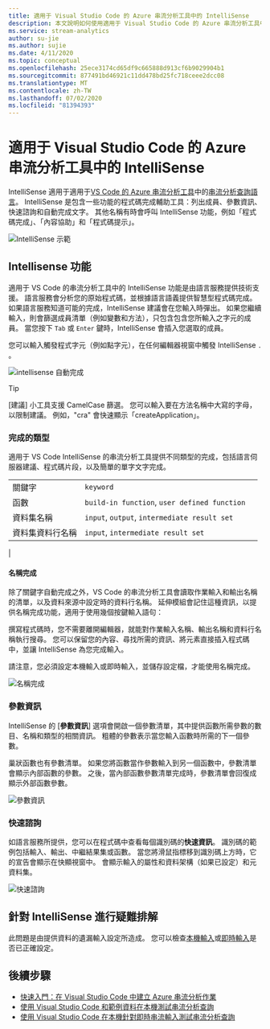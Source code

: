 ```yaml
---
title: 適用于 Visual Studio Code 的 Azure 串流分析工具中的 IntelliSense
description: 本文說明如何使用適用于 Visual Studio Code 的 Azure 串流分析工具中的 IntelliSense 功能。
ms.service: stream-analytics
author: su-jie
ms.author: sujie
ms.date: 4/11/2020
ms.topic: conceptual
ms.openlocfilehash: 25ece3174cd65df9c665888d913cf6b9029904b1
ms.sourcegitcommit: 877491bd46921c11dd478bd25fc718ceee2dcc08
ms.translationtype: MT
ms.contentlocale: zh-TW
ms.lasthandoff: 07/02/2020
ms.locfileid: "81394393"
---
```

# <a name="intellisense-in-azure-stream-analytics-tools-for-visual-studio-code"></a>適用于 Visual Studio Code 的 Azure 串流分析工具中的 IntelliSense

IntelliSense 適用于適用于[VS Code 的 Azure 串流分析工具](https://marketplace.visualstudio.com/items?itemName=ms-bigdatatools.vscode-asa&ssr=false#overview)中的[串流分析查詢語言](https://docs.microsoft.com/stream-analytics-query/stream-analytics-query-language-reference?toc=https%3A%2F%2Fdocs.microsoft.com%2Fazure%2Fstream-analytics%2Ftoc.json&bc=https%3A%2F%2Fdocs.microsoft.com%2Fazure%2Fbread%2Ftoc.json)。 IntelliSense 是包含一些功能的程式碼完成輔助工具：列出成員、參數資訊、快速諮詢和自動完成文字。 其他名稱有時會呼叫 IntelliSense 功能，例如「程式碼完成」、「內容協助」和「程式碼提示」。

![IntelliSense 示範](./media/vs-code-intellisense/intellisense.gif)

## <a name="intellisense-features"></a>Intellisense 功能

適用于 VS Code 的串流分析工具中的 IntelliSense 功能是由語言服務提供技術支援。 語言服務會分析您的原始程式碼，並根據語言語義提供智慧型程式碼完成。 如果語言服務知道可能的完成，IntelliSense 建議會在您輸入時彈出。 如果您繼續輸入，則會篩選成員清單（例如變數和方法），只包含包含您所輸入之字元的成員。 當您按下 `Tab` 或 `Enter` 鍵時，IntelliSense 會插入您選取的成員。

您可以輸入觸發程式字元（例如點字元），在任何編輯器視窗中觸發 IntelliSense `.` 。

![intellisense 自動完成](./media/vs-code-intellisense/auto-completion.gif)

> [!TIP]
> [建議] 小工具支援 CamelCase 篩選。 您可以輸入要在方法名稱中大寫的字母，以限制建議。 例如，"cra" 會快速顯示「createApplication」。

### <a name="types-of-completions"></a>完成的類型

適用于 VS Code IntelliSense 的串流分析工具提供不同類型的完成，包括語言伺服器建議、程式碼片段，以及簡單的單字文字完成。

|       |         |       |
| ----- | ------- | ----- |
| 關鍵字 | `keyword`
| 函數 | `build-in function`, `user defined function`  |
| 資料集名稱| `input`, `output`, `intermediate result set`|
| 資料集資料行名稱|`input`, `intermediate result set`|
|

#### <a name="name-completion"></a>名稱完成

除了關鍵字自動完成之外，VS Code 的串流分析工具會讀取作業輸入和輸出名稱的清單，以及資料來源中設定時的資料行名稱。 延伸模組會記住這種資訊，以提供名稱完成功能，適用于使用幾個按鍵輸入語句：

撰寫程式碼時，您不需要離開編輯器，就能對作業輸入名稱、輸出名稱和資料行名稱執行搜尋。 您可以保留您的內容、尋找所需的資訊、將元素直接插入程式碼中，並讓 IntelliSense 為您完成輸入。

請注意，您必須設定本機輸入或即時輸入，並儲存設定檔，才能使用名稱完成。

![名稱完成](./media/vs-code-intellisense/name-completion.gif)

### <a name="parameter-info"></a>參數資訊

IntelliSense 的 [**參數資訊**] 選項會開啟一個參數清單，其中提供函數所需參數的數目、名稱和類型的相關資訊。 粗體的參數表示當您輸入函數時所需的下一個參數。

巢狀函數也有參數清單。 如果您將函數當作參數輸入到另一個函數中，參數清單會顯示內部函數的參數。 之後，當內部函數參數清單完成時，參數清單會回復成顯示外部函數參數。

![參數資訊](./media/vs-code-intellisense/parameter-info.gif)

### <a name="quick-info"></a>快速諮詢

如語言服務所提供，您可以在程式碼中查看每個識別碼的**快速資訊**。 識別碼的範例包括輸入、輸出、中繼結果集或函數。 當您將滑鼠指標移到識別碼上方時，它的宣告會顯示在快顯視窗中。 會顯示輸入的屬性和資料架構（如果已設定）和元資料集。

![快速諮詢](./media/vs-code-intellisense/quick-info.gif)

## <a name="troubleshoot-intellisense"></a>針對 IntelliSense 進行疑難排解

此問題是由提供資料的遺漏輸入設定所造成。 您可以檢查[本機輸入](visual-studio-code-local-run.md#define-a-local-input)或[即時輸入](visual-studio-code-local-run-live-input.md#define-a-live-stream-input)是否已正確設定。

## <a name="next-steps"></a>後續步驟

* [快速入門：在 Visual Studio Code 中建立 Azure 串流分析作業](quick-create-vs-code.md)
* [使用 Visual Studio Code 和範例資料在本機測試串流分析查詢](visual-studio-code-local-run.md)
* [使用 Visual Studio Code 在本機針對即時串流輸入測試串流分析查詢](visual-studio-code-local-run-live-input.md)
